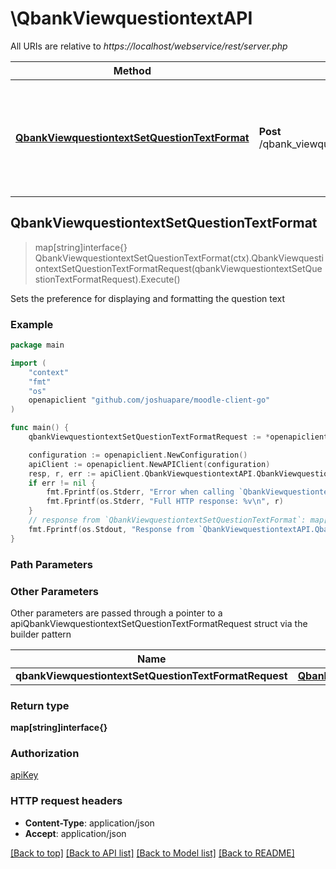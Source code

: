 # \QbankViewquestiontextAPI

All URIs are relative to *https://localhost/webservice/rest/server.php*

Method | HTTP request | Description
------------- | ------------- | -------------
[**QbankViewquestiontextSetQuestionTextFormat**](QbankViewquestiontextAPI.md#QbankViewquestiontextSetQuestionTextFormat) | **Post** /qbank_viewquestiontext_set_question_text_format | Sets the preference for displaying and formatting the question text



## QbankViewquestiontextSetQuestionTextFormat

> map[string]interface{} QbankViewquestiontextSetQuestionTextFormat(ctx).QbankViewquestiontextSetQuestionTextFormatRequest(qbankViewquestiontextSetQuestionTextFormatRequest).Execute()

Sets the preference for displaying and formatting the question text



### Example

```go
package main

import (
	"context"
	"fmt"
	"os"
	openapiclient "github.com/joshuapare/moodle-client-go"
)

func main() {
	qbankViewquestiontextSetQuestionTextFormatRequest := *openapiclient.NewQbankViewquestiontextSetQuestionTextFormatRequest(int32(123)) // QbankViewquestiontextSetQuestionTextFormatRequest | 

	configuration := openapiclient.NewConfiguration()
	apiClient := openapiclient.NewAPIClient(configuration)
	resp, r, err := apiClient.QbankViewquestiontextAPI.QbankViewquestiontextSetQuestionTextFormat(context.Background()).QbankViewquestiontextSetQuestionTextFormatRequest(qbankViewquestiontextSetQuestionTextFormatRequest).Execute()
	if err != nil {
		fmt.Fprintf(os.Stderr, "Error when calling `QbankViewquestiontextAPI.QbankViewquestiontextSetQuestionTextFormat``: %v\n", err)
		fmt.Fprintf(os.Stderr, "Full HTTP response: %v\n", r)
	}
	// response from `QbankViewquestiontextSetQuestionTextFormat`: map[string]interface{}
	fmt.Fprintf(os.Stdout, "Response from `QbankViewquestiontextAPI.QbankViewquestiontextSetQuestionTextFormat`: %v\n", resp)
}
```

### Path Parameters



### Other Parameters

Other parameters are passed through a pointer to a apiQbankViewquestiontextSetQuestionTextFormatRequest struct via the builder pattern


Name | Type | Description  | Notes
------------- | ------------- | ------------- | -------------
 **qbankViewquestiontextSetQuestionTextFormatRequest** | [**QbankViewquestiontextSetQuestionTextFormatRequest**](QbankViewquestiontextSetQuestionTextFormatRequest.md) |  | 

### Return type

**map[string]interface{}**

### Authorization

[apiKey](../README.md#apiKey)

### HTTP request headers

- **Content-Type**: application/json
- **Accept**: application/json

[[Back to top]](#) [[Back to API list]](../README.md#documentation-for-api-endpoints)
[[Back to Model list]](../README.md#documentation-for-models)
[[Back to README]](../README.md)


